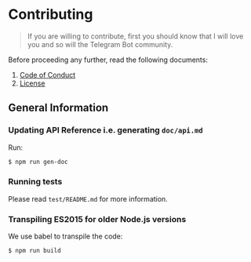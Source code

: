 # Contributing

> If you are willing to contribute, first you should know that
> I will love you and so will the Telegram Bot community.

Before proceeding any further, read the following documents:

1. [Code of Conduct][coc]
1. [License][license]

## General Information

### Updating API Reference i.e. generating `doc/api.md`

Run:

```bash
$ npm run gen-doc
```

### Running tests

Please read `test/README.md` for more information.

### Transpiling ES2015 for older Node.js versions

We use babel to transpile the code:

```bash
$ npm run build
```

[coc]:https://github.com/yagop/node-telegram-bot-api/blob/master/CODE_OF_CONDUCT.md
[license]:https://github.com/yagop/node-telegram-bot-api/blob/master/LICENSE.md

